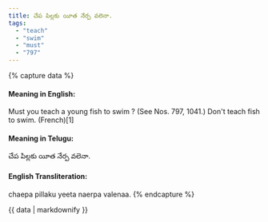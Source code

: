 ```yaml
---
title: చేప పిల్లకు యీత నేర్ప వలెనా.
tags:
  - "teach"
  - "swim"
  - "must"
  - "797"
---
```


{% capture data %}
#### Meaning in English:
Must you teach a young fish to swim ?
(See Nos. 797, 1041.)
Don't teach fish to swim. (French)[1]

#### Meaning in Telugu:
చేప పిల్లకు యీత నేర్ప వలెనా.

#### English Transliteration:
chaepa pillaku yeeta naerpa valenaa.
{% endcapture %}

{{ data | markdownify }}

